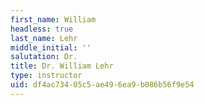 ```yaml
---
first_name: William
headless: true
last_name: Lehr
middle_initial: ''
salutation: Dr.
title: Dr. William Lehr
type: instructor
uid: df4ac734-05c5-ae49-6ea9-b086b56f9e54
---
```

